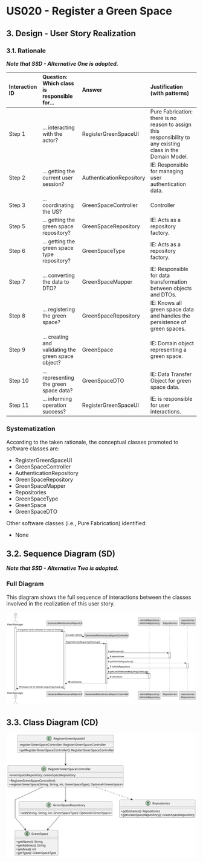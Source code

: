 # US020 - Register a Green Space

## 3. Design - User Story Realization

### 3.1. Rationale

_**Note that SSD - Alternative One is adopted.**_

| Interaction ID | Question: Which class is responsible for...          | Answer                   | Justification (with patterns)                                                                                |
|:---------------|:-----------------------------------------------------|:-------------------------|:-------------------------------------------------------------------------------------------------------------|
| Step 1         | ... interacting with the actor?                      | RegisterGreenSpaceUI     | Pure Fabrication: there is no reason to assign this responsibility to any existing class in the Domain Model. |
| Step 2         | ... getting the current user session?                | AuthenticationRepository | IE: Responsible for managing user authentication data.                                                       |
| Step 3         | ... coordinating the US?                             | GreenSpaceController     | Controller                                                                                                   |
| Step 5         | ... getting the green space repository?              | GreenSpaceRepository     | IE: Acts as a repository factory.                                                                            |
| Step 6         | ... getting the green space type repository?         | GreenSpaceType           | IE: Acts as a repository factory.                                                                            |
| Step 7         | ... converting the data to DTO?                      | GreenSpaceMapper         | IE: Responsible for data transformation between objects and DTOs.                                            |
| Step 8         | ... registering the green space?                     | GreenSpaceRepository     | IE: Knows all green space data and handles the persistence of green spaces.                                  |
| Step 9         | ... creating and validating the green space object?  | GreenSpace               | IE: Domain object representing a green space.                                                                |
| Step 10        | ... representing the green space data?               | GreenSpaceDTO            | IE: Data Transfer Object for green space data.                                                               |
| Step 11		      | 	... informing operation success?                  | RegisterGreenSpaceUI     | IE: is responsible for user interactions.                                    |

### Systematization

According to the taken rationale, the conceptual classes promoted to software classes are:

* RegisterGreenSpaceUI
* GreenSpaceController
* AuthenticationRepository
* GreenSpaceRepository
* GreenSpaceMapper
* Repositories
* GreenSpaceType
* GreenSpace
* GreenSpaceDTO

Other software classes (i.e., Pure Fabrication) identified:

* None


## 3.2. Sequence Diagram (SD)

_**Note that SSD - Alternative Two is adopted.**_

### Full Diagram

This diagram shows the full sequence of interactions between the classes involved in the realization of this user story.

![Sequence Diagram - Full](svg/us020-sequence-diagram-full.svg)

## 3.3. Class Diagram (CD)

![Class Diagram](svg/us020-class-diagram.svg)